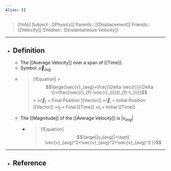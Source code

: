 ```yaml
---
Alias: []
---
```

> [!Info]
> Subject:: [[Physics]]
> Parents:: [[Displacement]]
> Friends:: [[Velocity]]
> Children:: [[Instantaneous Velocity]]
---
- ## Definition
	- The [[Average Velocity]] over a span of [[Time]].
	- Symbol: $\vec{v}_{avg}$
	- > [!Equation]
		  >$$\large{\vec{v}_{avg}=\frac{\Delta \vec{r}}{\Delta t}=\frac{\vec{r}_{f}-\vec{r}_{i}}{t_{f}-t_{i}}}$$
		  >
		  >$\vec{r}_{f}$ = Final Position [[Vector]]
		  >$\vec{r}_{i}$ = Initial Position [[Vector]]
		  >$t_{f}$ = Final [[Time]]
		  >$t_{i}$ = Initial [[Time]]
	- The [[Magnitude]] of the [[Average Velocity]] is $|v_{avg}|$
		- > [!Equation]
		  > $$\large{|v_{avg}|=\sqrt{ \vec{v}_{avg}^2+\vec{v}_{avg}^2+\vec{v}_{avg}^2 }}$$
---
- ## Reference